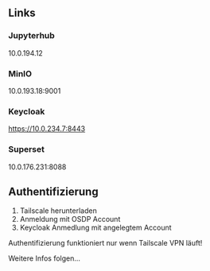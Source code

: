 ## Links

### Jupyterhub
10.0.194.12 

### MinIO
10.0.193.18:9001 

### Keycloak
https://10.0.234.7:8443 

### Superset
10.0.176.231:8088

## Authentifizierung

1. Tailscale herunterladen
2. Anmeldung mit OSDP Account 
3. Keycloak Anmedlung mit angelegtem Account

Authentifizierung funktioniert nur wenn Tailscale VPN läuft!

Weitere Infos folgen...